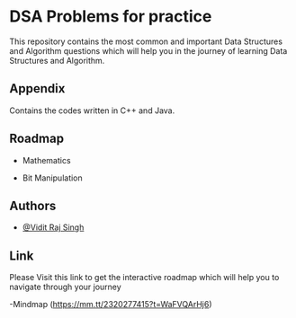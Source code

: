 
# DSA Problems for practice

This repository contains the most common and important Data Structures and Algorithm questions which will help you in the journey of learning Data Structures and Algorithm.


## Appendix

Contains the codes written in C++ and Java.


## Roadmap

- Mathematics

- Bit Manipulation


## Authors

- [@Vidit Raj Singh](https://www.github.com/viditraj)


## Link

Please Visit this link to get the interactive roadmap which will help you to navigate through your journey

-Mindmap (https://mm.tt/2320277415?t=WaFVQArHj6)
